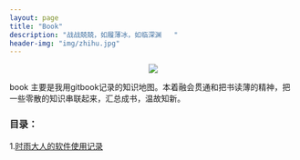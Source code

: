 ```yaml
---
layout: page
title: "Book"
description: "战战兢兢，如履薄冰，如临深渊   "
header-img: "img/zhihu.jpg"
---
```



<center>
    <p><img src="http://7xs8go.com1.z0.glb.clouddn.com/bigxiang.png" align="center"></p>
</center>
book 主要是我用gitbook记录的知识地图。本着融会贯通和把书读薄的精神，把一些零散的知识串联起来，汇总成书，温故知新。

### 目录：

1.[时雨大人的软件使用记录](/gbook/shi_yu_da_ren_de_ruan_jian_shi_yong_ji_lu)



